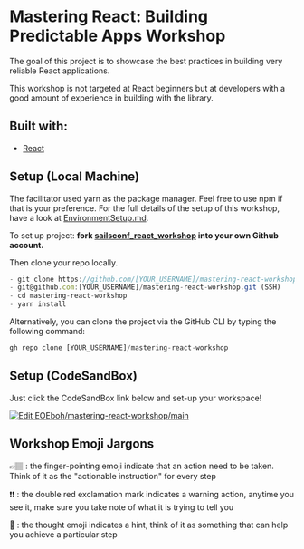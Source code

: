 # Mastering React: Building Predictable Apps Workshop

The goal of this project is to showcase the best practices in building very reliable React applications.

This workshop is not targeted at React beginners but at developers with a good amount of experience in building with the library.

## **Built with:**

- [React](https://reactjs.org/)

## **Setup (Local Machine)**

The facilitator used yarn as the package manager. Feel free to use npm if that is your preference. For the full details of the setup of this workshop, have a look at [EnvironmentSetup.md](/docs/EnvironmentSetup.md).

To set up project: **fork [sailsconf_react_workshop](https://github.com/EOEboh/mastering-react-workshop/) into your own Github account.**

Then clone your repo locally.

```jsx
- git clone https://github.com/[YOUR_USERNAME]/mastering-react-workshop.git (HTTPS)
- git@github.com:[YOUR_USERNAME]/mastering-react-workshop.git (SSH)
- cd mastering-react-workshop
- yarn install
```

Alternatively, you can clone the project via the GitHub CLI by typing the following command:

```jsx
gh repo clone [YOUR_USERNAME]/mastering-react-workshop
```

## Setup (CodeSandBox)

Just click the CodeSandBox link below and set-up your workspace!

[![Edit EOEboh/mastering-react-workshop/main](https://codesandbox.io/static/img/play-codesandbox.svg)](https://codesandbox.io/p/github/EOEboh/mastering-react-workshop/main?embed=1)

## Workshop Emoji Jargons
👉🏽 : the finger-pointing emoji indicate that an action need to be taken. Think of it as the "actionable instruction" for every step

❗❗ : the double red exclamation mark indicates a warning action, anytime you see it, make sure you take note of what it is trying to tell you

💭 : the thought emoji indicates a hint, think of it as something that can help you achieve a particular step
